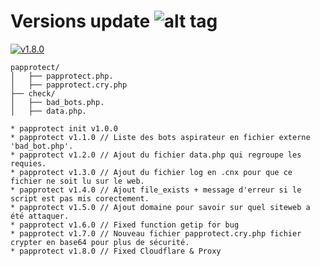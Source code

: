 # Versions update ![alt tag](https://camo.githubusercontent.com/c854ccb6625c6674287cf084391dc66983ac6ec1/687474703a2f2f696d6731352e686f7374696e67706963732e6e65742f706963732f35393837303066696c6539342e706e67)

[![v1.8.0](http://img.shields.io/badge/zip-v1.8.0-blue.svg)](https://github.com/NuggaN85/Protection-Anti-Plagiat/archive/master.zip)


```
papprotect/
│   ├── papprotect.php.
│   ├── papprotect.cry.php
├── check/
│   ├── bad_bots.php.
│   ├── data.php.
```

```
* papprotect init v1.0.0 
* papprotect v1.1.0 // Liste des bots aspirateur en fichier externe 'bad_bot.php'.
* papprotect v1.2.0 // Ajout du fichier data.php qui regroupe les requies.
* papprotect v1.3.0 // Ajout du fichier log en .cnx pour que ce fichier ne soit lu sur le web.
* papprotect v1.4.0 // Ajout file_exists + message d'erreur si le script est pas mis corectement.
* papprotect v1.5.0 // Ajout domaine pour savoir sur quel siteweb a été attaquer.
* papprotect v1.6.0 // Fixed function getip for bug
* papprotect v1.7.0 // Nouveau fichier papprotect.cry.php fichier crypter en base64 pour plus de sécurité.
* papprotect v1.8.0 // Fixed Cloudflare & Proxy
```
